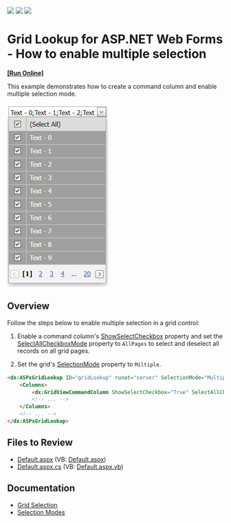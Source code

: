 <!-- default badges list -->
![](https://img.shields.io/endpoint?url=https://codecentral.devexpress.com/api/v1/VersionRange/128530889/14.1.7%2B)
[![](https://img.shields.io/badge/Open_in_DevExpress_Support_Center-FF7200?style=flat-square&logo=DevExpress&logoColor=white)](https://supportcenter.devexpress.com/ticket/details/E3467)
[![](https://img.shields.io/badge/📖_How_to_use_DevExpress_Examples-e9f6fc?style=flat-square)](https://docs.devexpress.com/GeneralInformation/403183)
<!-- default badges end -->
# Grid Lookup for ASP.NET Web Forms - How to enable multiple selection
<!-- run online -->
**[[Run Online]](https://codecentral.devexpress.com/e3467/)**
<!-- run online end -->

This example demonstrates how to create a command column and enable multiple selection mode.

![Selection mode](selectionMode.png)

## Overview

Follow the steps below to enable multiple selection in a grid control:

1. Enable a command column's [ShowSelectCheckbox](https://docs.devexpress.com/AspNet/DevExpress.Web.GridViewCommandColumn.ShowSelectCheckbox) property and set the [SelectAllCheckboxMode](https://docs.devexpress.com/AspNet/DevExpress.Web.GridViewCommandColumn.SelectAllCheckboxMode) property to `AllPages` to select and deselect all records on all grid pages.

2. Set the grid's [SelectionMode](https://docs.devexpress.com/AspNet/DevExpress.Web.ASPxGridLookup.SelectionMode) property to `Miltiple`.

```aspx
<dx:ASPxGridLookup ID="gridLookup" runat="server" SelectionMode="Multiple" ...>
    <Columns>
        <dx:GridViewCommandColumn ShowSelectCheckbox="True" SelectAllCheckboxMode="AllPages" />
        <!-- ... -->
    </Columns>
    <!-- ... -->
</dx:ASPxGridLookup>
```

## Files to Review

* [Default.aspx](./CS/WebSite/Default.aspx) (VB: [Default.aspx](./VB/WebSite/Default.aspx))
* [Default.aspx.cs](./CS/WebSite/Default.aspx.cs) (VB: [Default.aspx.vb](./VB/WebSite/Default.aspx.vb))

## Documentation

* [Grid Selection](https://docs.devexpress.com/AspNet/3737/components/grid-view/concepts/focus-and-navigation/selection)
* [Selection Modes](https://docs.devexpress.com/AspNet/9075/components/grid-view/concepts/aspxgridlookup/selection-modes)
